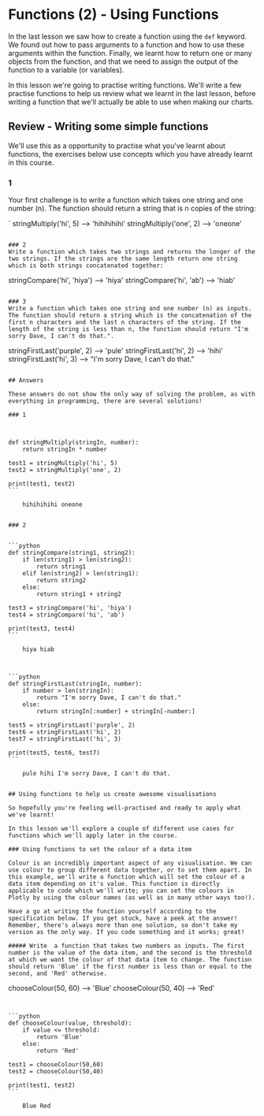 
# Functions (2) - Using Functions

In the last lesson we saw how to create a function using the <code>def</code> keyword. We found out how to pass arguments to a function and how to use these arguments within the function. Finally, we learnt how to return one or many objects from the function, and that we need to assign the output of the function to a variable (or variables).

In this lesson we're going to practise writing functions. We'll write a few practise functions to help us review what we learnt in the last lesson, before  writing a function that we'll actually be able to use when making our charts.

## Review - Writing some simple functions

We'll use this as a opportunity to practise what you've learnt about functions, the exercises below use concepts which you have already learnt in this course.

### 1
Your first challenge is to write a function which takes one string and one number (n). The function should return a string that is n copies of the string:

`
stringMultiply('hi', 5) --> 'hihihihihi'
stringMultiply('one', 2) --> 'oneone'
````

### 2
Write a function which takes two strings and returns the longer of the two strings. If the strings are the same length return one string which is both strings concatenated together:

````
stringCompare('hi', 'hiya') --> 'hiya'
stringCompare('hi', 'ab') --> 'hiab'
````

### 3
Write a function which takes one string and one number (n) as inputs. The function should return a string which is the concatenation of the first n characters and the last n characters of the string. If the length of the string is less than n, the function should return "I'm sorry Dave, I can't do that.".

````
stringFirstLast('purple', 2) --> 'pule'
stringFirstLast('hi', 2) --> 'hihi'
stringFirstLast('hi', 3) --> "I'm sorry Dave, I can't do that."
````

## Answers

These answers do not show the only way of solving the problem, as with everything in programming, there are several solutions!

### 1



def stringMultiply(stringIn, number):
    return stringIn * number

test1 = stringMultiply('hi', 5)
test2 = stringMultiply('one', 2)

print(test1, test2)
```

    hihihihihi oneone
    

### 2


```python
def stringCompare(string1, string2):
    if len(string1) > len(string2):
        return string1
    elif len(string2) > len(string1):
        return string2
    else:
        return string1 + string2
    
test3 = stringCompare('hi', 'hiya')
test4 = stringCompare('hi', 'ab') 

print(test3, test4)
```

    hiya hiab
    


```python
def stringFirstLast(stringIn, number):
    if number > len(stringIn):
        return "I'm sorry Dave, I can't do that."
    else:
        return stringIn[:number] + stringIn[-number:]

test5 = stringFirstLast('purple', 2)
test6 = stringFirstLast('hi', 2) 
test7 = stringFirstLast('hi', 3) 

print(test5, test6, test7)
```

    pule hihi I'm sorry Dave, I can't do that.
    

## Using functions to help us create awesome visualisations

So hopefully you're feeling well-practised and ready to apply what we've learnt!

In this lesson we'll explore a couple of different use cases for functions which we'll apply later in the course.

### Using functions to set the colour of a data item

Colour is an incredibly important aspect of any visualisation. We can use colour to group different data together, or to set them apart. In this example, we'll write a function which will set the colour of a data item depending on it's value. This function is directly applicable to code which we'll write; you can set the colours in Plotly by using the colour names (as well as in many other ways too!).

Have a go at writing the function yourself according to the specification below. If you get stuck, have a peek at the answer! Remember, there's always more than one solution, so don't take my version as the only way. If you code something and it works; great!

##### Write  a function that takes two numbers as inputs. The first number is the value of the data item, and the second is the threshold at which we want the colour of that data item to change. The function should return 'Blue' if the first number is less than or equal to the second, and 'Red' otherwise.

````
chooseColour(50, 60) --> 'Blue'
chooseColour(50, 40) --> 'Red'
````


```python
def chooseColour(value, threshold):
    if value <= threshold:
        return 'Blue'
    else:
        return 'Red'
    
test1 = chooseColour(50,60)
test2 = chooseColour(50,40)

print(test1, test2)
```

    Blue Red
    

